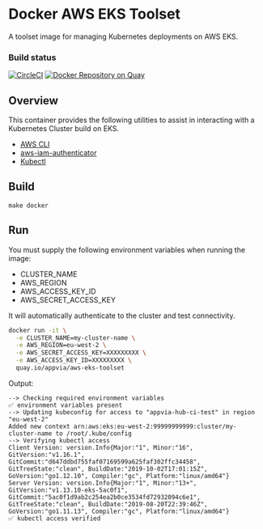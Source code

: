 # Docker AWS EKS Toolset

A toolset image for managing Kubernetes deployments on AWS EKS.

### Build status
[![CircleCI](https://circleci.com/gh/appvia/docker-aws-eks-toolset.svg?style=svg)](https://circleci.com/gh/appvia/docker-aws-eks-toolset)
[![Docker Repository on Quay](https://quay.io/repository/appvia/aws-eks-toolset/status "Docker Repository on Quay")](https://quay.io/repository/appvia/aws-eks-toolset)

## Overview
This container provides the following utilities to assist in interacting with a Kubernetes Cluster build on EKS.
- [AWS CLI](https://docs.aws.amazon.com/cli/index.html)
- [aws-iam-authenticator](https://docs.aws.amazon.com/eks/latest/userguide/install-aws-iam-authenticator.html)
- [Kubectl](https://kubernetes.io/docs/reference/kubectl/overview/)

## Build

`make docker`

## Run

You must supply the following environment variables when running the image:
* CLUSTER_NAME
* AWS_REGION
* AWS_ACCESS_KEY_ID
* AWS_SECRET_ACCESS_KEY

It will automatically authenticate to the cluster and test connectivity.

```bash
docker run -it \
  -e CLUSTER_NAME=my-cluster-name \
  -e AWS_REGION=eu-west-2 \
  -e AWS_SECRET_ACCESS_KEY=XXXXXXXXX \
  -e AWS_ACCESS_KEY_ID=XXXXXXXXX \
  quay.io/appvia/aws-eks-toolset
```

Output:

```
--> Checking required environment variables
✅ environment variables present
--> Updating kubeconfig for access to "appvia-hub-ci-test" in region "eu-west-2"
Added new context arn:aws:eks:eu-west-2:99999999999:cluster/my-cluster-name to /root/.kube/config
--> Verifying kubectl access
Client Version: version.Info{Major:"1", Minor:"16", GitVersion:"v1.16.1", GitCommit:"d647ddbd755faf07169599a625faf302ffc34458", GitTreeState:"clean", BuildDate:"2019-10-02T17:01:15Z", GoVersion:"go1.12.10", Compiler:"gc", Platform:"linux/amd64"}
Server Version: version.Info{Major:"1", Minor:"13+", GitVersion:"v1.13.10-eks-5ac0f1", GitCommit:"5ac0f1d9ab2c254ea2b0ce3534fd72932094c6e1", GitTreeState:"clean", BuildDate:"2019-08-20T22:39:46Z", GoVersion:"go1.11.13", Compiler:"gc", Platform:"linux/amd64"}
✅ kubectl access verified
```
